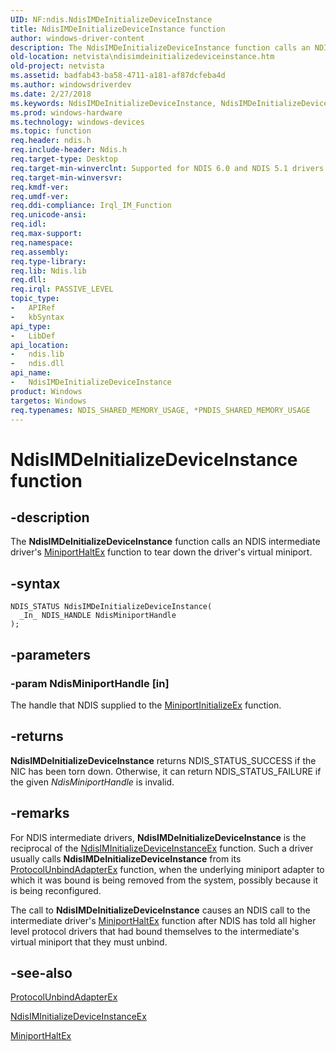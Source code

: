 ```yaml
---
UID: NF:ndis.NdisIMDeInitializeDeviceInstance
title: NdisIMDeInitializeDeviceInstance function
author: windows-driver-content
description: The NdisIMDeInitializeDeviceInstance function calls an NDIS intermediate driver's MiniportHaltEx function to tear down the driver's virtual miniport.
old-location: netvista\ndisimdeinitializedeviceinstance.htm
old-project: netvista
ms.assetid: badfab43-ba58-4711-a181-af87dcfeba4d
ms.author: windowsdriverdev
ms.date: 2/27/2018
ms.keywords: NdisIMDeInitializeDeviceInstance, NdisIMDeInitializeDeviceInstance function [Network Drivers Starting with Windows Vista], intermediate_ref_6e10d8e6-4dd7-4d92-9c22-949dabac84f9.xml, ndis/NdisIMDeInitializeDeviceInstance, netvista.ndisimdeinitializedeviceinstance
ms.prod: windows-hardware
ms.technology: windows-devices
ms.topic: function
req.header: ndis.h
req.include-header: Ndis.h
req.target-type: Desktop
req.target-min-winverclnt: Supported for NDIS 6.0 and NDIS 5.1 drivers (see       NdisIMDeInitializeDeviceInstance (NDIS 5.1)) in Windows Vista. Supported for NDIS 5.1 drivers (see       NdisIMDeInitializeDeviceInstance (NDIS 5.1)) in Windows XP.
req.target-min-winversvr: 
req.kmdf-ver: 
req.umdf-ver: 
req.ddi-compliance: Irql_IM_Function
req.unicode-ansi: 
req.idl: 
req.max-support: 
req.namespace: 
req.assembly: 
req.type-library: 
req.lib: Ndis.lib
req.dll: 
req.irql: PASSIVE_LEVEL
topic_type:
-	APIRef
-	kbSyntax
api_type:
-	LibDef
api_location:
-	ndis.lib
-	ndis.dll
api_name:
-	NdisIMDeInitializeDeviceInstance
product: Windows
targetos: Windows
req.typenames: NDIS_SHARED_MEMORY_USAGE, *PNDIS_SHARED_MEMORY_USAGE
---
```


# NdisIMDeInitializeDeviceInstance function


## -description


The 
  <b>NdisIMDeInitializeDeviceInstance</b> function calls an NDIS intermediate driver's 
  <a href="..\ndis\nc-ndis-miniport_halt.md">MiniportHaltEx</a> function to tear down the
  driver's virtual miniport.


## -syntax


````
NDIS_STATUS NdisIMDeInitializeDeviceInstance(
  _In_ NDIS_HANDLE NdisMiniportHandle
);
````


## -parameters




### -param NdisMiniportHandle [in]

The handle that NDIS supplied to the 
     <a href="..\ndis\nc-ndis-miniport_initialize.md">
     MiniportInitializeEx</a> function.


## -returns



<b>NdisIMDeInitializeDeviceInstance</b> returns NDIS_STATUS_SUCCESS if the NIC has been torn down.
     Otherwise, it can return NDIS_STATUS_FAILURE if the given 
     <i>NdisMiniportHandle</i> is invalid.




## -remarks



For NDIS intermediate drivers, 
    <b>NdisIMDeInitializeDeviceInstance</b> is the reciprocal of the 
    <a href="..\ndis\nf-ndis-ndisiminitializedeviceinstanceex.md">
    NdisIMInitializeDeviceInstanceEx</a> function. Such a driver usually calls 
    <b>NdisIMDeInitializeDeviceInstance</b> from its 
    <a href="..\ndis\nc-ndis-protocol_unbind_adapter_ex.md">
    ProtocolUnbindAdapterEx</a> function, when the underlying miniport adapter to which it was bound is
    being removed from the system, possibly because it is being reconfigured.

The call to 
    <b>NdisIMDeInitializeDeviceInstance</b> causes an NDIS call to the intermediate driver's 
    <a href="..\ndis\nc-ndis-miniport_halt.md">MiniportHaltEx</a> function after NDIS has
    told all higher level protocol drivers that had bound themselves to the intermediate's virtual miniport
    that they must unbind.




## -see-also

<a href="..\ndis\nc-ndis-protocol_unbind_adapter_ex.md">ProtocolUnbindAdapterEx</a>



<a href="..\ndis\nf-ndis-ndisiminitializedeviceinstanceex.md">
   NdisIMInitializeDeviceInstanceEx</a>



<a href="..\ndis\nc-ndis-miniport_halt.md">MiniportHaltEx</a>



 

 


